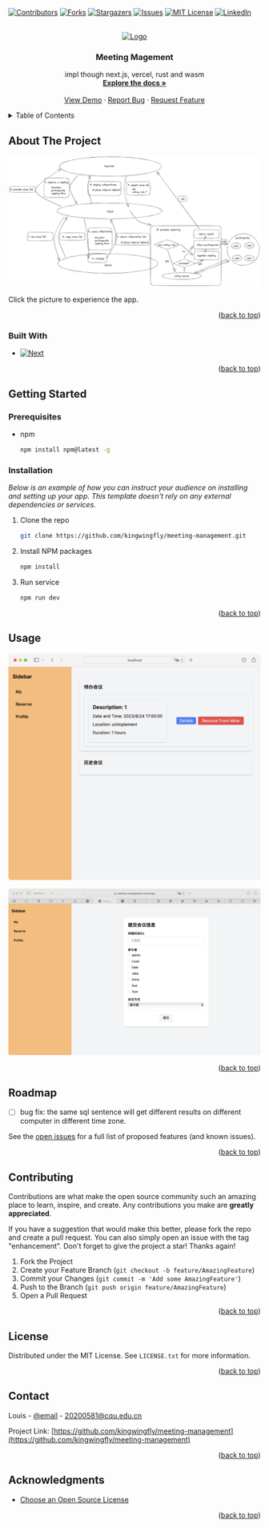 <a name="readme-top"></a>



[![Contributors][contributors-shield]][contributors-url]
[![Forks][forks-shield]][forks-url]
[![Stargazers][stars-shield]][stars-url]
[![Issues][issues-shield]][issues-url]
[![MIT License][license-shield]][license-url]
[![LinkedIn][linkedin-shield]][linkedin-url]



<!-- PROJECT LOGO -->
<br />
<div align="center">
  <a href="https://github.com/kingwingfly/meeting-management">
    <img src="images/logo.png" alt="Logo" width="80" height="80">
  </a>

  <h3 align="center">Meeting Magement</h3>

  <p align="center">
    impl though next.js, vercel, rust and wasm
    <br />
    <a href="https://github.com/kingwingfly/meeting-management"><strong>Explore the docs »</strong></a>
    <br />
    <br />
    <a href="https://github.com/kingwingfly/meeting-management">View Demo</a>
    ·
    <a href="https://github.com/kingwingfly/meeting-management/issues">Report Bug</a>
    ·
    <a href="https://github.com/kingwingfly/meeting-management/issues">Request Feature</a>
  </p>
</div>



<!-- TABLE OF CONTENTS -->
<details>
  <summary>Table of Contents</summary>
  <ol>
    <li>
      <a href="#about-the-project">About The Project</a>
      <ul>
        <li><a href="#built-with">Built With</a></li>
      </ul>
    </li>
    <li>
      <a href="#getting-started">Getting Started</a>
      <ul>
        <li><a href="#prerequisites">Prerequisites</a></li>
        <li><a href="#installation">Installation</a></li>
      </ul>
    </li>
    <li><a href="#usage">Usage</a></li>
    <li><a href="#roadmap">Roadmap</a></li>
    <li><a href="#contributing">Contributing</a></li>
    <li><a href="#license">License</a></li>
    <li><a href="#contact">Contact</a></li>
    <li><a href="#acknowledgments">Acknowledgments</a></li>
  </ol>
</details>



<!-- ABOUT THE PROJECT -->
## About The Project

[![Product Name Screen Shot][product-screenshot]](https://meeting-management.vercel.app/dashboard/my)

Click the picture to experience the app.

<p align="right">(<a href="#readme-top">back to top</a>)</p>



### Built With

* [![Next][Next.js]][Next-url]

<p align="right">(<a href="#readme-top">back to top</a>)</p>



<!-- GETTING STARTED -->
## Getting Started

### Prerequisites
* npm
  ```sh
  npm install npm@latest -g
  ```

### Installation

_Below is an example of how you can instruct your audience on installing and setting up your app. This template doesn't rely on any external dependencies or services._

1. Clone the repo
   ```sh
   git clone https://github.com/kingwingfly/meeting-management.git
   ```
2. Install NPM packages
   ```sh
   npm install
   ```
3. Run service
   ```sh
   npm run dev
   ```

<p align="right">(<a href="#readme-top">back to top</a>)</p>



<!-- USAGE EXAMPLES -->
## Usage
![my](./rfcs/static/my.png)

![reserve](./rfcs/static/reserve.png)

<p align="right">(<a href="#readme-top">back to top</a>)</p>



<!-- ROADMAP -->
## Roadmap

- [ ] bug fix: the same sql sentence will get different results on different computer in different time zone.

See the [open issues](https://github.com/kingwingfly/meeting-management/issues) for a full list of proposed features (and known issues).

<p align="right">(<a href="#readme-top">back to top</a>)</p>



<!-- CONTRIBUTING -->
## Contributing

Contributions are what make the open source community such an amazing place to learn, inspire, and create. Any contributions you make are **greatly appreciated**.

If you have a suggestion that would make this better, please fork the repo and create a pull request. You can also simply open an issue with the tag "enhancement".
Don't forget to give the project a star! Thanks again!

1. Fork the Project
2. Create your Feature Branch (`git checkout -b feature/AmazingFeature`)
3. Commit your Changes (`git commit -m 'Add some AmazingFeature'`)
4. Push to the Branch (`git push origin feature/AmazingFeature`)
5. Open a Pull Request

<p align="right">(<a href="#readme-top">back to top</a>)</p>



<!-- LICENSE -->
## License

Distributed under the MIT License. See `LICENSE.txt` for more information.

<p align="right">(<a href="#readme-top">back to top</a>)</p>



<!-- CONTACT -->
## Contact

Louis - [@email](https://twitter.com/your_username) - 20200581@cqu.edu.cn

Project Link: [https://github.com/kingwingfly/meeting-management](https://github.com/kingwingfly/meeting-management)

<p align="right">(<a href="#readme-top">back to top</a>)</p>



<!-- ACKNOWLEDGMENTS -->
## Acknowledgments

* [Choose an Open Source License](https://choosealicense.com)

<p align="right">(<a href="#readme-top">back to top</a>)</p>



<!-- MARKDOWN LINKS & IMAGES -->
<!-- https://www.markdownguide.org/basic-syntax/#reference-style-links -->
[contributors-shield]: https://img.shields.io/github/contributors/kingwingfly/meeting-management.svg?style=for-the-badge
[contributors-url]: https://github.com/kingwingfly/meeting-management/graphs/contributors
[forks-shield]: https://img.shields.io/github/forks/kingwingfly/meeting-management.svg?style=for-the-badge
[forks-url]: https://github.com/kingwingfly/meeting-management/network/members
[stars-shield]: https://img.shields.io/github/stars/kingwingfly/meeting-management.svg?style=for-the-badge
[stars-url]: https://github.com/kingwingfly/meeting-management/stargazers
[issues-shield]: https://img.shields.io/github/issues/kingwingfly/meeting-management.svg?style=for-the-badge
[issues-url]: https://github.com/kingwingfly/meeting-management/issues
[license-shield]: https://img.shields.io/github/license/kingwingfly/meeting-management.svg?style=for-the-badge
[license-url]: https://github.com/kingwingfly/meeting-management/blob/master/LICENSE.txt
[linkedin-shield]: https://img.shields.io/badge/-LinkedIn-black.svg?style=for-the-badge&logo=linkedin&colorB=555
[linkedin-url]: https://linkedin.com/in/othneildrew
[product-screenshot]: rfcs/static/meeting%20reserve%20architecture.png
[Next.js]: https://img.shields.io/badge/next.js-000000?style=for-the-badge&logo=nextdotjs&logoColor=white
[Next-url]: https://nextjs.org/
[React.js]: https://img.shields.io/badge/React-20232A?style=for-the-badge&logo=react&logoColor=61DAFB
[React-url]: https://reactjs.org/